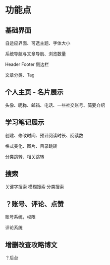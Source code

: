 # 功能点

## 基础界面

自适应界面、可选主题、字体大小

系统导航与文章导航、浏览数量

Header Footer 侧边栏

文章分类、Tag

## 个人主页 - 名片展示

头像、昵称、邮箱、电话、一些社交账号、简要介绍

## 学习笔记展示

创建、修改时间、预计阅读时长、阅读数

格式美化、图片、目录跳转

分类跳转、相关跳转

## 搜索

关键字搜索 模糊搜索  分类搜索

## ？账号、评论、点赞

账号系统，权限

评论系统

## 增删改查攻略博文

？后台